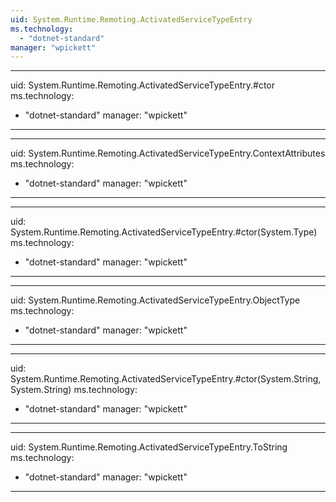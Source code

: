 ```yaml
---
uid: System.Runtime.Remoting.ActivatedServiceTypeEntry
ms.technology: 
  - "dotnet-standard"
manager: "wpickett"
---
```


---
uid: System.Runtime.Remoting.ActivatedServiceTypeEntry.#ctor
ms.technology: 
  - "dotnet-standard"
manager: "wpickett"
---

---
uid: System.Runtime.Remoting.ActivatedServiceTypeEntry.ContextAttributes
ms.technology: 
  - "dotnet-standard"
manager: "wpickett"
---

---
uid: System.Runtime.Remoting.ActivatedServiceTypeEntry.#ctor(System.Type)
ms.technology: 
  - "dotnet-standard"
manager: "wpickett"
---

---
uid: System.Runtime.Remoting.ActivatedServiceTypeEntry.ObjectType
ms.technology: 
  - "dotnet-standard"
manager: "wpickett"
---

---
uid: System.Runtime.Remoting.ActivatedServiceTypeEntry.#ctor(System.String,System.String)
ms.technology: 
  - "dotnet-standard"
manager: "wpickett"
---

---
uid: System.Runtime.Remoting.ActivatedServiceTypeEntry.ToString
ms.technology: 
  - "dotnet-standard"
manager: "wpickett"
---
